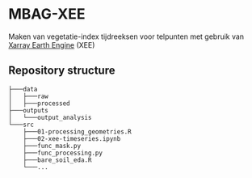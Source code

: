 # MBAG-XEE
Maken van vegetatie-index tijdreeksen voor telpunten met gebruik van [Xarray Earth Engine](https://github.com/google/Xee) (XEE)

## Repository structure
```
├───data
│   ├───raw
│   ├───processed
├───outputs
│   └───output_analysis
└───src
    ├───01-processing_geometries.R
    ├───02-xee-timeseries.ipynb
    ├───func_mask.py
    ├───func_processing.py
    ├───bare_soil_eda.R
    └───...
```
